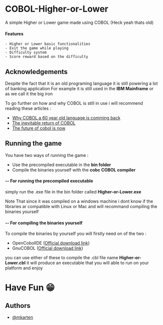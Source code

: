 
# COBOL-Higher-or-Lower
A simple Higher or Lower game made using COBOL (Heck yeah thats old)

#### Features
    - Higher or Lower basic functionalities
    - Exit the game while playing
    - Difficulty system
    - Score reward based on the difficulty


## Acknowledgements
Despite the fact that it is an old programing language it is still powering a lot of banking application
For example it is still used in the __IBM Mainframe__ or as we call it the big iron

To go further on how and why COBOL is still in use i will recommend reading these articles :
- [Why COBOL a 60 year old language is comming back](https://stackoverflow.blog/2020/04/20/brush-up-your-cobol-why-is-a-60-year-old-language-suddenly-in-demand/)
- [The inevitable return of COBOL](https://www.hackerrank.com/blog/the-inevitable-return-of-cobol/)
- [The future of cobol is now](https://www.infoworld.com/article/3596594/the-future-of-cobol-is-now.html)
## Running the game

You have two ways of running the game :

- Use the precompiled executable in the __bin folder__
- Compile the binaries yourself with the __cobc COBOL compiler__

#### -- For running the precompiled executable
simply run the .exe file in the bin folder called __Higher-or-Lower.exe__

Note That since it was compiled on a windows machine i dont know if the libraries ar compatible with Linux or Mac and will recommand compiling the binaries yourself

#### -- For compiling the binaries yourself
To compile the binaries by yourself you will firstly need on of the two :

- OpenCobolIDE ([Official download link](https://launchpad.net/cobcide/+download))
- GnuCOBOL ([Official download link](https://sourceforge.net/projects/gnucobol/))

you can use either of these to compile the .cbl file name __Higher-or-Lower.cbl__
it will produce an executable that you will able to run on your platform and enjoy

# Have Fun 😁
## Authors

- [@mkarten](https://www.github.com/mkarten)

